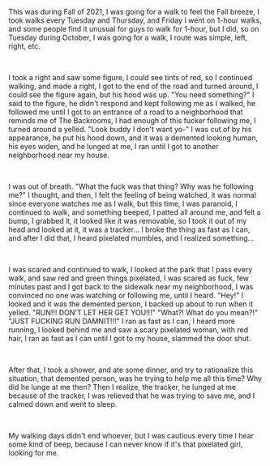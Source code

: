 This was during Fall of 2021, I was going for a walk to feel the Fall breeze, I took walks every Tuesday and Thursday, and Friday I went on 1-hour walks, and some people find it unusual for guys to walk for 1-hour, but I did, so on Tuesday during October, I was going for a walk, I route was simple, left, right, etc.

&#x200B;

I took a right and saw some figure, I could see tints of red, so I continued walking, and made a right, I got to the end of the road and turned around, I could see the figure again, but his hood was up. "You need something?" I said to the figure, he didn't respond and kept following me as I walked, he followed me until I got to an entrance of a road to a neighborhood that reminds me of The Backrooms, I had enough of this fucker following me, I turned around a yelled. "Look buddy I don't want yo-" I was cut of by his appearance, he put his hood down, and it was a demented looking human, his eyes widen, and he lunged at me, I ran until I got to another neighborhood near my house.

&#x200B;

I was out of breath. "What the fuck was that thing? Why was he following me?" I thought, and then, I felt the feeling of being watched, it was normal since everyone watches me as I walk, but this time, I was paranoid, I continued to walk, and something beeped, I patted all around me, and felt a bump, I grabbed it, it looked like it was removable, so I took it out of my head and looked at it, it was a tracker... I broke the thing as fast as I can, and after I did that, I heard pixelated mumbles, and I realized something...

&#x200B;

I was scared and continued to walk, I looked at the park that I pass every walk, and saw red and green things pixelated, I was scared as fuck, few minutes past and I got back to the sidewalk near my neighborhood, I was convinced no one was watching or following me, until I heard. "Hey!" I looked and it was the demented person, I backed up about to run when it yelled. "RUN!!! DON'T LET HER GET YOU!!!" "What?! What do you mean?!" "JUST FUCKING RUN DAMNIT!!!" I ran as fast as I can, I heard more running, I looked behind me and saw a scary pixelated woman, with red hair, I ran as fast as I can until I got to my house, slammed the door shut.

&#x200B;

After that, I took a shower, and ate some dinner, and try to rationalize this situation, that demented person, was he trying to help me all this time? Why did he lunge at me then? Then I realize, the tracker, he lunged at me because of the tracker, I was relieved that he was trying to save me, and I calmed down and went to sleep.

&#x200B;

My walking days didn't end whoever, but I was cautious every time I hear some kind of beep, because I can never know if it's that pixelated girl, looking for me.